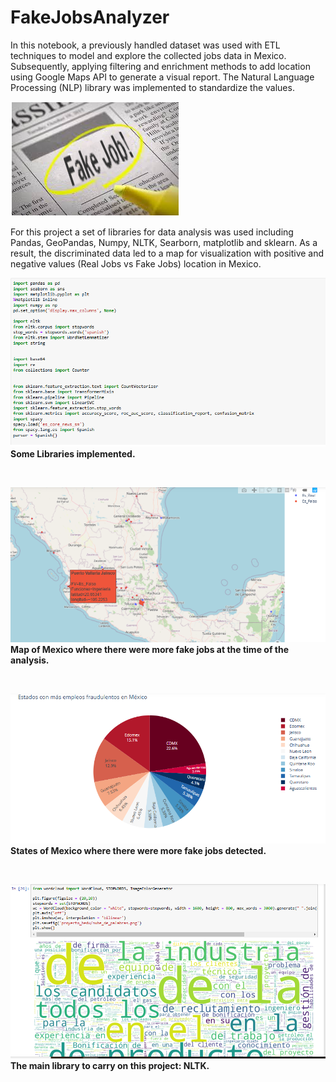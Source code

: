 # FakeJobsAnalyzer
In this notebook, a previously handled dataset was used with ETL techniques to model and explore the collected jobs data in Mexico. Subsequently, applying filtering and enrichment methods to add location using Google Maps API to generate a visual report.  The Natural Language Processing (NLP) library was implemented to standardize the values. 

![Fake Jobs Analyzer](FakeJobs/fakejob.png)

For this project a set of libraries for data analysis was used including Pandas, GeoPandas, Numpy, NLTK, Searborn, matplotlib and sklearn. As a result, the discriminated data led to a map for visualization with positive and negative values (Real Jobs vs Fake Jobs) location in Mexico. 

![Fake Jobs Analyzer](FakeJobs/libraries.png) <br>
__Some Libraries implemented.__ 


<br>

![Fake Jobs Analyzer](FakeJobs/mapa.png) <br>
__Map of Mexico where there were more fake jobs at the time of the analysis.__

<br>

![Fake Jobs Analyzer](FakeJobs/states.png) <br>
__States of Mexico where there were more fake jobs detected.__

<br>

![Fake Jobs Analyzer](FakeJobs/nltk.png) <br>
__The main library to carry on this project: NLTK.__


  
  
